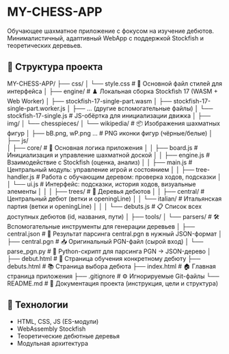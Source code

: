# MY-CHESS-APP

Обучающее шахматное приложение с фокусом на изучение дебютов.  
Минималистичный, адаптивный WebApp с поддержкой Stockfish и теоретических деревьев.

## 📂 Структура проекта

MY-CHESS-APP/
├── css/
│   └── style.css                     # 🎨 Основной файл стилей для интерфейса
│
├── engine/                           # ♟️ Локальная сборка Stockfish 17 (WASM + Web Worker)
│   ├── stockfish-17-single-part.wasm
│   ├── stockfish-17-single-part.worker.js
│   ├── ... (другие вспомогательные файлы)
│   └── stockfish-17-single.js       # JS-обёртка для инициализации движка
│
├── img/
│   └── chesspieces/
│       └── wikipedia/               # 📦 Изображения шахматных фигур
│           ├── bB.png, wP.png ...   # PNG иконки фигур (чёрные/белые)
│
├── js/                              
│   ├── core/                        # 🧠 Основная логика приложения
│   │   ├── board.js                # Инициализация и управление шахматной доской
│   │   ├── engine.js               # Взаимодействие с Stockfish (оценка, анализ)
│   │   ├── main.js                 # Центральный модуль: управление игрой и состоянием
│   │   ├── tree-handler.js         # Работа с обучающим деревом: проверка ходов, подсказки
│   │   └── ui.js                   # Интерфейс: подсказки, история ходов, визуальные элементы
│   │
│   ├── trees/                      # 🌳 Деревья дебютов
│   │   ├── central/                # Центральный дебют (ветки и openingLine)
│   │   └── italian/                # Итальянская партия (ветки и openingLine)
│   │
│   └── debuts.js                   # 📋 Список всех доступных дебютов (id, названия, пути)
│
├── tools/
│   └── parsers/                    # 🛠️ Вспомогательные инструменты для генерации деревьев
│       ├── central.json           # 🔄 Результат парсинга central.pgn в нужный JSON-формат
│       ├── central.pgn            # 📥 Оригинальный PGN-файл (сырой вход)
│       └── parse_pgn.py           # 🐍 Python-скрипт для парсинга PGN → JSON-дерево
│
├── debut.html                      # 🧾 Страница обучения конкретному дебюту
├── debuts.html                     # 📚 Страница выбора дебюта
├── index.html                      # 🏠 Главная страница приложения
├── .gitignore                      # ⚙️ Игнорируемые Git-файлы
└── README.md                       # 📖 Документация проекта (инструкция, цели и структура)

## 🔧 Технологии
- HTML, CSS, JS (ES-модули)
- WebAssembly Stockfish
- Теоретические дебютные деревья
- Модульная архитектура
